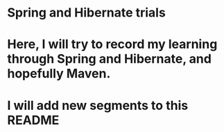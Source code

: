 # Spring and Hibernate trials
# Here,  I will try to record my learning through Spring and Hibernate, and hopefully Maven.
# I will add new segments to this README 
